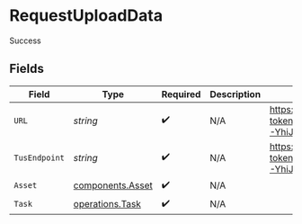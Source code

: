 # RequestUploadData

Success


## Fields

| Field                                                                                                                                                                                                   | Type                                                                                                                                                                                                    | Required                                                                                                                                                                                                | Description                                                                                                                                                                                             | Example                                                                                                                                                                                                 |
| ------------------------------------------------------------------------------------------------------------------------------------------------------------------------------------------------------- | ------------------------------------------------------------------------------------------------------------------------------------------------------------------------------------------------------- | ------------------------------------------------------------------------------------------------------------------------------------------------------------------------------------------------------- | ------------------------------------------------------------------------------------------------------------------------------------------------------------------------------------------------------- | ------------------------------------------------------------------------------------------------------------------------------------------------------------------------------------------------------- |
| `URL`                                                                                                                                                                                                   | *string*                                                                                                                                                                                                | :heavy_check_mark:                                                                                                                                                                                      | N/A                                                                                                                                                                                                     | https://origin.livepeer.com/api/asset/upload/direct?token=eyJhbGciOiJIUzI1NiJ9.eyJtc2ciOiJoZWxsbyBoYWNrZXIsIHRoZXJlJ3Mgbm90aGluZyBmb3IgeW91IGhlcmUg8J-YhiJ9.1YDjmXsqLcgNyMSzT4kXl_kIni46_EuGX_xfqmC7e0Q |
| `TusEndpoint`                                                                                                                                                                                           | *string*                                                                                                                                                                                                | :heavy_check_mark:                                                                                                                                                                                      | N/A                                                                                                                                                                                                     | https://origin.livepeer.com/api/asset/upload/tus?token=eyJhbGciOiJIUzI1NiJ9.eyJtc2ciOiJoZWxsbyBoYWNrZXIsIHRoZXJlJ3Mgbm90aGluZyBmb3IgeW91IGhlcmUg8J-YhiJ9.1YDjmXsqLcgNyMSzT4kXl_kIni46_EuGX_xfqmC7e0Q    |
| `Asset`                                                                                                                                                                                                 | [components.Asset](../../models/components/asset.md)                                                                                                                                                    | :heavy_check_mark:                                                                                                                                                                                      | N/A                                                                                                                                                                                                     |                                                                                                                                                                                                         |
| `Task`                                                                                                                                                                                                  | [operations.Task](../../models/operations/task.md)                                                                                                                                                      | :heavy_check_mark:                                                                                                                                                                                      | N/A                                                                                                                                                                                                     |                                                                                                                                                                                                         |